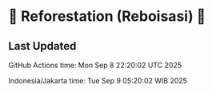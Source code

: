 
# 🌳 Reforestation (Reboisasi) 🌲

## Last Updated

GitHub Actions time: Mon Sep  8 22:20:02 UTC 2025

Indonesia/Jakarta time: Tue Sep  9 05:20:02 WIB 2025
